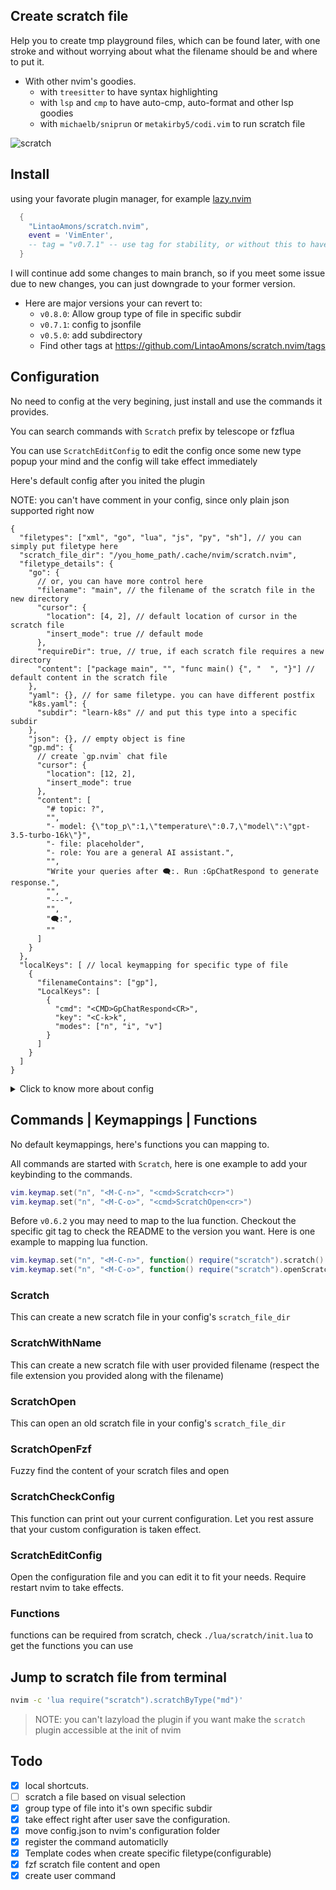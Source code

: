 ## Create scratch file

Help you to create tmp playground files, which can be found later,
with one stroke and without worrying about what the filename should be and where to put it.

- With other nvim's goodies.
  - with `treesitter` to have syntax highlighting
  - with `lsp` and `cmp` to have auto-cmp, auto-format and other lsp goodies
  - with `michaelb/sniprun` or `metakirby5/codi.vim` to run scratch file

![scratch](https://user-images.githubusercontent.com/95092244/198858745-b3bc9982-e3e8-44fb-b690-7edca030235e.gif)

## Install

using your favorate plugin manager, for example [lazy.nvim](https://github.com/folke/lazy.nvim)

```lua
  {
    "LintaoAmons/scratch.nvim",
    event = 'VimEnter',
    -- tag = "v0.7.1" -- use tag for stability, or without this to have latest fixed and functions
  }

```

I will continue add some changes to main branch, so if you meet some issue due to new changes, you can just downgrade to your former version.

- Here are major versions your can revert to:
  - `v0.8.0`: Allow group type of file in specific subdir
  - `v0.7.1`: config to jsonfile
  - `v0.5.0`: add subdirectory
  - Find other tags at https://github.com/LintaoAmons/scratch.nvim/tags

## Configuration

No need to config at the very begining, just install and use the commands it provides.

You can search commands with `Scratch` prefix by telescope or fzflua

You can use `ScratchEditConfig` to edit the config once some new type popup your mind and the config will take effect immediately

Here's default config after you inited the plugin

NOTE: you can't have comment in your config, since only plain json supported right now

```jsonc
{
  "filetypes": ["xml", "go", "lua", "js", "py", "sh"], // you can simply put filetype here
  "scratch_file_dir": "/you_home_path/.cache/nvim/scratch.nvim",
  "filetype_details": {
    "go": {
      // or, you can have more control here
      "filename": "main", // the filename of the scratch file in the new directory
      "cursor": {
        "location": [4, 2], // default location of cursor in the scratch file
        "insert_mode": true // default mode
      },
      "requireDir": true, // true, if each scratch file requires a new directory
      "content": ["package main", "", "func main() {", "  ", "}"] // default content in the scratch file
    },
    "yaml": {}, // for same filetype. you can have different postfix
    "k8s.yaml": {
      "subdir": "learn-k8s" // and put this type into a specific subdir
    },
    "json": {}, // empty object is fine
    "gp.md": {
      // create `gp.nvim` chat file
      "cursor": {
        "location": [12, 2],
        "insert_mode": true
      },
      "content": [
        "# topic: ?",
        "",
        "- model: {\"top_p\":1,\"temperature\":0.7,\"model\":\"gpt-3.5-turbo-16k\"}",
        "- file: placeholder",
        "- role: You are a general AI assistant.",
        "",
        "Write your queries after 🗨:. Run :GpChatRespond to generate response.",
        "",
        "---",
        "",
        "🗨:",
        ""
      ]
    }
  },
  "localKeys": [ // local keymapping for specific type of file
    {
      "filenameContains": ["gp"],
      "LocalKeys": [
        {
          "cmd": "<CMD>GpChatRespond<CR>",
          "key": "<C-k>k",
          "modes": ["n", "i", "v"]
        }
      ]
    }
  ]
}
```

<details>
<summary>Click to know more about config</summary>

The way to config this plugin is a little difference(simpler) with other nvim plugin.
You can use `ScratchEditConfig` to edit the config and the config will take effect immediately

### Init Configuration

- This is triggered automaticlly at the first time you try to use Scrach's commands, and can be manually called to change the configuration file path, and this allows you:
  - Put your configuration anywhere you want and can be tracked along with your other configuration with git
  - Have multiple configuration, and switch the configuration by change the configuration filepath with this command

```lua
:ScratchInitConfig
```

### Check current Configuration

```lua
:ScratchCheckConfig
```

### Edit Configuration

```lua
:ScratchEditConfig
```

**Note**: Don't need require restart nvim after change the config.

![show](https://github.com/LintaoAmons/scratch.nvim/assets/95092244/8e3fe968-91a5-4e86-a34e-84f9274b3355)

</details>

## Commands | Keymappings | Functions

No default keymappings, here's functions you can mapping to.

All commands are started with `Scratch`, here is one example to add your keybinding to the commands.

```lua
vim.keymap.set("n", "<M-C-n>", "<cmd>Scratch<cr>")
vim.keymap.set("n", "<M-C-o>", "<cmd>ScratchOpen<cr>")
```

Before `v0.6.2` you may need to map to the lua function. Checkout the specific git tag to check the README to the version you want. Here is one example to mapping lua function.

```lua
vim.keymap.set("n", "<M-C-n>", function() require("scratch").scratch() end)
vim.keymap.set("n", "<M-C-o>", function() require("scratch").openScratch() end)
```

### Scratch

This can create a new scratch file in your config's `scratch_file_dir`

### ScratchWithName

This can create a new scratch file with user provided filename (respect the file extension you provided along with the filename)

### ScratchOpen

This can open an old scratch file in your config's `scratch_file_dir`

### ScratchOpenFzf

Fuzzy find the content of your scratch files and open

### ScratchCheckConfig

This function can print out your current configuration. Let you rest assure that your custom configuration is taken effect.

### ScratchEditConfig

Open the configuration file and you can edit it to fit your needs. Require restart nvim to take effects.

### Functions

functions can be required from scratch, check `./lua/scratch/init.lua` to get the functions you can use

## Jump to scratch file from terminal

```sh
nvim -c 'lua require("scratch").scratchByType("md")'
```

> NOTE: you can't lazyload the plugin if you want make the `scratch` plugin accessible at the init of nvim

## Todo

- [x] local shortcuts.
- [ ] scratch a file based on visual selection
- [x] group type of file into it's own specific subdir
- [x] take effect right after user save the configuration.
- [x] move config.json to nvim's configuration folder
- [x] register the command automaticlly
- [x] Template codes when create specific filetype(configurable)
- [x] fzf scratch file content and open
- [x] create user command
